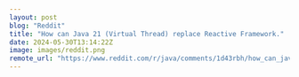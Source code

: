 ```yaml
---
layout: post
blog: "Reddit"
title: "How can Java 21 (Virtual Thread) replace Reactive Framework."
date: 2024-05-30T13:14:22Z
image: images/reddit.png
remote_url: "https://www.reddit.com/r/java/comments/1d43rbh/how_can_java_21_virtual_thread_replace_reactive/"
---
```

